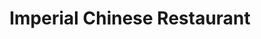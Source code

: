 ---
title: "Imperial Chinese Restaurant"
address: "12a Wicklow Street, Co. Dublin, 2"
tel: "+353 (0)1 677 2580"
county: "Dublin"
category: "Asian Restaurants"
type: "Content"
lat: "53.34300231933594"
lng: "-6.260875225067139"
---